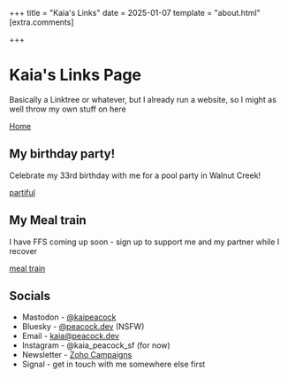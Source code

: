 +++
title = "Kaia's Links"
date = 2025-01-07
template = "about.html"
[extra.comments]

+++

# Kaia's Links Page

Basically a Linktree or whatever, but I already run a website, so I might as well throw my own stuff on here

[Home](https://kaipeacock.com)

## My birthday party!

Celebrate my 33rd birthday with me for a pool party in Walnut Creek!

[partiful](https://partiful.com/e/u3TEFS2BTsuInEPuTTB2)

## My Meal train

I have FFS coming up soon - sign up to support me and my partner while I recover

[meal train](https://www.mealtrain.com/trains/142my5)


## Socials

- Mastodon - [@kaipeacock](https://sfba.social/@kaipeacock)
- Bluesky - [@peacock.dev](https://bsky.app/profile/peacock.dev) (NSFW)
- Email - [kaia@peacock.dev](mailto:kaia@peacock.dev)
- Instagram - @kaia_peacock_sf (for now)
- Newsletter - [Zoho Campaigns](https://zc.vg/UVXBH)
- Signal - get in touch with me somewhere else first
